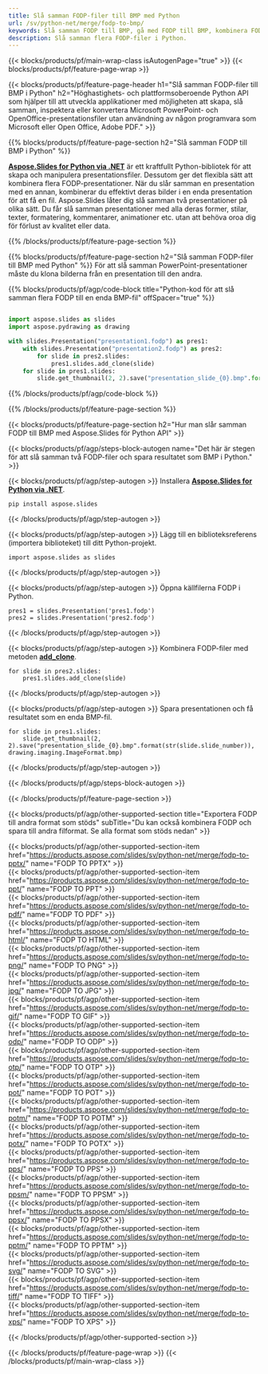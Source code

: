 ```yaml
---
title: Slå samman FODP-filer till BMP med Python
url: /sv/python-net/merge/fodp-to-bmp/
keywords: Slå samman FODP till BMP, gå med FODP till BMP, kombinera FODP till BMP, PowerPoint, Presentation, BMP, Python, Aspose
description: Slå samman flera FODP-filer i Python.
---
```


{{< blocks/products/pf/main-wrap-class isAutogenPage="true" >}}
{{< blocks/products/pf/feature-page-wrap >}}

{{< blocks/products/pf/feature-page-header h1="Slå samman FODP-filer till BMP i Python" h2="Höghastighets- och plattformsoberoende Python API som hjälper till att utveckla applikationer med möjligheten att skapa, slå samman, inspektera eller konvertera Microsoft PowerPoint- och OpenOffice-presentationsfiler utan användning av någon programvara som Microsoft eller Open Office, Adobe PDF." >}}

{{% blocks/products/pf/feature-page-section h2="Slå samman FODP till BMP i Python" %}}

[**Aspose.Slides for Python via .NET**](https://products.aspose.com/slides/sv/python-net/) är ett kraftfullt Python-bibliotek för att skapa och manipulera presentationsfiler. Dessutom ger det flexibla sätt att kombinera flera FODP-presentationer. När du slår samman en presentation med en annan, kombinerar du effektivt deras bilder i en enda presentation för att få en fil. Aspose.Slides låter dig slå samman två presentationer på olika sätt. Du får slå samman presentationer med alla deras former, stilar, texter, formatering, kommentarer, animationer etc. utan att behöva oroa dig för förlust av kvalitet eller data.

{{% /blocks/products/pf/feature-page-section %}}

{{% blocks/products/pf/feature-page-section  h2="Slå samman FODP-filer till BMP med Python" %}}
För att slå samman PowerPoint-presentationer måste du klona bilderna från en presentation till den andra.

{{% blocks/products/pf/agp/code-block title="Python-kod för att slå samman flera FODP till en enda BMP-fil" offSpacer="true" %}}

```python

import aspose.slides as slides
import aspose.pydrawing as drawing

with slides.Presentation("presentation1.fodp") as pres1:
    with slides.Presentation("presentation2.fodp") as pres2:
        for slide in pres2.slides:
            pres1.slides.add_clone(slide)
    for slide in pres1.slides:
        slide.get_thumbnail(2, 2).save("presentation_slide_{0}.bmp".format(str(slide.slide_number)), drawing.imaging.ImageFormat.bmp)
```


{{% /blocks/products/pf/agp/code-block %}}

{{% /blocks/products/pf/feature-page-section %}}

{{< blocks/products/pf/feature-page-section  h2="Hur man slår samman FODP till BMP med Aspose.Slides för Python API" >}}

{{< blocks/products/pf/agp/steps-block-autogen name="Det här är stegen för att slå samman två FODP-filer och spara resultatet som BMP i Python." >}}

{{< blocks/products/pf/agp/step-autogen >}}
Installera [**Aspose.Slides for Python via .NET**](https://products.aspose.com/slides/sv/python-net/).
```
pip install aspose.slides
```
{{< /blocks/products/pf/agp/step-autogen >}}

{{< blocks/products/pf/agp/step-autogen >}}
Lägg till en biblioteksreferens (importera biblioteket) till ditt Python-projekt.
```
import aspose.slides as slides
```
{{< /blocks/products/pf/agp/step-autogen >}}

{{< blocks/products/pf/agp/step-autogen >}}
Öppna källfilerna FODP i Python.
```
pres1 = slides.Presentation('pres1.fodp')
pres2 = slides.Presentation('pres2.fodp')
```
{{< /blocks/products/pf/agp/step-autogen >}}

{{< blocks/products/pf/agp/step-autogen >}}
Kombinera FODP-filer med metoden [**add_clone**](https://reference.aspose.com/slides/python-net/aspose.slides/islidecollection/#methods).
```
for slide in pres2.slides:
    pres1.slides.add_clone(slide)
```
{{< /blocks/products/pf/agp/step-autogen >}}

{{< blocks/products/pf/agp/step-autogen >}}
Spara presentationen och få resultatet som en enda BMP-fil.
```
for slide in pres1.slides:
    slide.get_thumbnail(2, 2).save("presentation_slide_{0}.bmp".format(str(slide.slide_number)), drawing.imaging.ImageFormat.bmp)
```

{{< /blocks/products/pf/agp/step-autogen >}}

{{< /blocks/products/pf/agp/steps-block-autogen >}}

{{< /blocks/products/pf/feature-page-section >}}

{{< blocks/products/pf/agp/other-supported-section title="Exportera FODP till andra format som stöds" subTitle="Du kan också kombinera FODP och spara till andra filformat. Se alla format som stöds nedan" >}}

{{< blocks/products/pf/agp/other-supported-section-item href="https://products.aspose.com/slides/sv/python-net/merge/fodp-to-pptx/" name="FODP TO PPTX" >}}  
{{< blocks/products/pf/agp/other-supported-section-item href="https://products.aspose.com/slides/sv/python-net/merge/fodp-to-ppt/" name="FODP TO PPT" >}}  
{{< blocks/products/pf/agp/other-supported-section-item href="https://products.aspose.com/slides/sv/python-net/merge/fodp-to-pdf/" name="FODP TO PDF" >}}  
{{< blocks/products/pf/agp/other-supported-section-item href="https://products.aspose.com/slides/sv/python-net/merge/fodp-to-html/" name="FODP TO HTML" >}}  
{{< blocks/products/pf/agp/other-supported-section-item href="https://products.aspose.com/slides/sv/python-net/merge/fodp-to-png/" name="FODP TO PNG" >}}  
{{< blocks/products/pf/agp/other-supported-section-item href="https://products.aspose.com/slides/sv/python-net/merge/fodp-to-jpg/" name="FODP TO JPG" >}}  
{{< blocks/products/pf/agp/other-supported-section-item href="https://products.aspose.com/slides/sv/python-net/merge/fodp-to-gif/" name="FODP TO GIF" >}}  
{{< blocks/products/pf/agp/other-supported-section-item href="https://products.aspose.com/slides/sv/python-net/merge/fodp-to-odp/" name="FODP TO ODP" >}}  
{{< blocks/products/pf/agp/other-supported-section-item href="https://products.aspose.com/slides/sv/python-net/merge/fodp-to-otp/" name="FODP TO OTP" >}}  
{{< blocks/products/pf/agp/other-supported-section-item href="https://products.aspose.com/slides/sv/python-net/merge/fodp-to-pot/" name="FODP TO POT" >}}  
{{< blocks/products/pf/agp/other-supported-section-item href="https://products.aspose.com/slides/sv/python-net/merge/fodp-to-potm/" name="FODP TO POTM" >}}  
{{< blocks/products/pf/agp/other-supported-section-item href="https://products.aspose.com/slides/sv/python-net/merge/fodp-to-potx/" name="FODP TO POTX" >}}  
{{< blocks/products/pf/agp/other-supported-section-item href="https://products.aspose.com/slides/sv/python-net/merge/fodp-to-pps/" name="FODP TO PPS" >}}  
{{< blocks/products/pf/agp/other-supported-section-item href="https://products.aspose.com/slides/sv/python-net/merge/fodp-to-ppsm/" name="FODP TO PPSM" >}}  
{{< blocks/products/pf/agp/other-supported-section-item href="https://products.aspose.com/slides/sv/python-net/merge/fodp-to-ppsx/" name="FODP TO PPSX" >}}  
{{< blocks/products/pf/agp/other-supported-section-item href="https://products.aspose.com/slides/sv/python-net/merge/fodp-to-pptm/" name="FODP TO PPTM" >}}  
{{< blocks/products/pf/agp/other-supported-section-item href="https://products.aspose.com/slides/sv/python-net/merge/fodp-to-svg/" name="FODP TO SVG" >}}  
{{< blocks/products/pf/agp/other-supported-section-item href="https://products.aspose.com/slides/sv/python-net/merge/fodp-to-tiff/" name="FODP TO TIFF" >}}  
{{< blocks/products/pf/agp/other-supported-section-item href="https://products.aspose.com/slides/sv/python-net/merge/fodp-to-xps/" name="FODP TO XPS" >}}  


{{< /blocks/products/pf/agp/other-supported-section >}}

{{< /blocks/products/pf/feature-page-wrap >}}
{{< /blocks/products/pf/main-wrap-class >}}